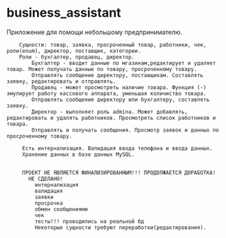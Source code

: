 # business_assistant

  Приложение для помощи небольшому предпринимателю.
  
        Сущности: товар, заявка, просроченный товар, работники, чек, роли(enum), директор, поставщик, категории.
        Роли - бухгалтер, продавец, директор.
            Бухгалтер - вводит данные по мгазинам,редактирует и удаляет товар. Может получать данные по товару, просроченному товару.
            Отправлять сообщение директору, поставщикам. Составлять заявку, редактировать и отправлять. 
            Продавец - может просмотреть наличие товара. Функция (-) эмулирует работу кассового аппарата, уменьшая количиство товара.
            Отправлять сообщение директору или бухгалтеру, составлять заявку. 
            Директор - выполняет роль admina. Может добавлять, редактировать и удалять работников. Просмотреть список работников и товара.
            Отправлять и получать сообщения. Просмотр заявок и данных по просроченному товару.
              
         Есть интернализация. Валидация ввода телефона и ввода данных.
         Хранение данных в базе данных MySQL.
         
         
         ПРОЕКТ НЕ ЯВЛЯЕТСЯ ФИНАЛИЗИРОВАННЫМ!!! ПРОДОЛЖАЕТСЯ ДОРАБОТКА!
           НЕ СДЕЛАНО!
             интернализация
             валидация
             заявки
             просрочка
             обмен сообщениями
             чек
             тесты!!! проводились на реальной бд
             Некоторые сущности требуют переработки(редактирования).
             
